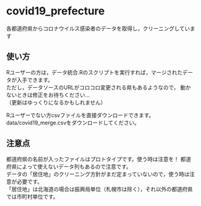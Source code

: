 # covid19_prefecture
各都道府県からコロナウイルス感染者のデータを取得し，クリーニングしています

## 使い方

Rユーザーの方は，データ統合.Rのスクリプトを実行すれば，マージされたデータが入手できます。  
ただし，データソースのURLがコロコロ変更される県もあるようなので，
動かないときは修正をお待ちください…  
（更新はゆっくりになるかもしれません）

Rユーザーでない方csvファイルを直接ダウンロードできます。  
data/covid19_merge.csvをダウンロードしてください。

## 注意点

都道府県の名前が入ったファイルはプロトタイプです。使う時は注意を！
都道府県によって使えないデータ列もあるので注意です。  
データの「居住地」のクリーニング方針がまだ定まっていないので，使う時は注意が必要です。  
「居住地」は北海道の場合は振興局単位（札幌市は除く），それ以外の都道府県では市町村単位です。
